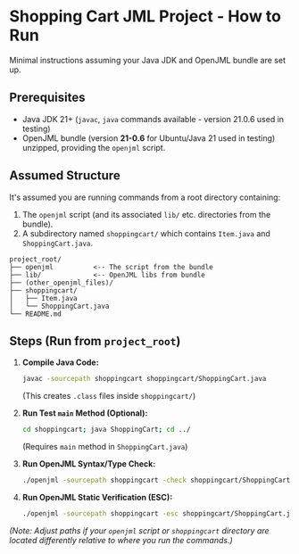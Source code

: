 # Shopping Cart JML Project - How to Run

Minimal instructions assuming your Java JDK and OpenJML bundle are set up.

## Prerequisites

* Java JDK 21+ (`javac`, `java` commands available - version 21.0.6 used in testing)
* OpenJML bundle (version **21-0.6** for Ubuntu/Java 21 used in testing) unzipped, providing the `openjml` script.

## Assumed Structure

It's assumed you are running commands from a root directory containing:
1.  The `openjml` script (and its associated `lib/` etc. directories from the bundle).
2.  A subdirectory named `shoppingcart/` which contains `Item.java` and `ShoppingCart.java`.

```text
project_root/
├── openjml          <-- The script from the bundle
├── lib/             <-- OpenJML libs from bundle
├── (other_openjml_files)/
├── shoppingcart/
│   ├── Item.java
│   └── ShoppingCart.java
└── README.md       
```

## Steps (Run from `project_root`)

1.  **Compile Java Code:**
    ```bash
    javac -sourcepath shoppingcart shoppingcart/ShoppingCart.java
    ```
    (This creates `.class` files inside `shoppingcart/`)

2.  **Run Test `main` Method (Optional):**
    ```bash
    cd shoppingcart; java ShoppingCart; cd ../
    ```
    (Requires `main` method in `ShoppingCart.java`)

3.  **Run OpenJML Syntax/Type Check:**
    ```bash
    ./openjml -sourcepath shoppingcart -check shoppingcart/ShoppingCart.java
    ```

4.  **Run OpenJML Static Verification (ESC):**
    ```bash
    ./openjml -sourcepath shoppingcart -esc shoppingcart/ShoppingCart.java
    ```

*(Note: Adjust paths if your `openjml` script or `shoppingcart` directory are located differently relative to where you run the commands.)*

